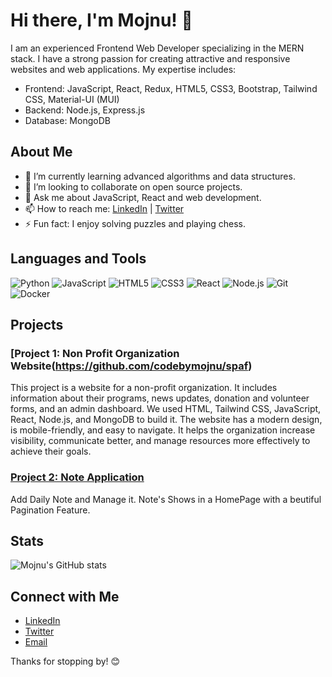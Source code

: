 # Hi there, I'm Mojnu! 👋

I am an experienced Frontend Web Developer specializing in the MERN stack. I have a strong passion for creating attractive and responsive websites and web applications. My expertise includes:

- Frontend: JavaScript, React, Redux, HTML5, CSS3, Bootstrap, Tailwind CSS, Material-UI (MUI)
- Backend: Node.js, Express.js
- Database: MongoDB

## About Me

- 🌱 I’m currently learning advanced algorithms and data structures.
- 👯 I’m looking to collaborate on open source projects.
- 💬 Ask me about JavaScript, React and web development.
- 📫 How to reach me: [LinkedIn](https://www.linkedin.com/in/mojnu0) | [Twitter](https://twitter.com/mojnuX)
- ⚡ Fun fact: I enjoy solving puzzles and playing chess.

## Languages and Tools

![Python](https://img.shields.io/badge/-Python-3776AB?style=flat-square&logo=python&logoColor=white)
![JavaScript](https://img.shields.io/badge/-JavaScript-F7DF1E?style=flat-square&logo=javascript&logoColor=black)
![HTML5](https://img.shields.io/badge/-HTML5-E34F26?style=flat-square&logo=html5&logoColor=white)
![CSS3](https://img.shields.io/badge/-CSS3-1572B6?style=flat-square&logo=css3&logoColor=white)
![React](https://img.shields.io/badge/-React-61DAFB?style=flat-square&logo=react&logoColor=black)
![Node.js](https://img.shields.io/badge/-Node.js-339933?style=flat-square&logo=node.js&logoColor=white)
![Git](https://img.shields.io/badge/-Git-F05032?style=flat-square&logo=git&logoColor=white)
![Docker](https://img.shields.io/badge/-Docker-2496ED?style=flat-square&logo=docker&logoColor=white)

## Projects

### [Project 1: Non Profit Organization Website(https://github.com/codebymojnu/spaf)
This project is a website for a non-profit organization. It includes information about their programs, news updates, donation and volunteer forms, and an admin dashboard. We used HTML, Tailwind CSS, JavaScript, React, Node.js, and MongoDB to build it. The website has a modern design, is mobile-friendly, and easy to navigate. It helps the organization increase visibility, communicate better, and manage resources more effectively to achieve their goals.

### [Project 2: Note Application](https://github.com/codebymojnu/dairy-frontend)
Add Daily Note and Manage it. Note's Shows in a HomePage with a beutiful Pagination Feature.

## Stats

![Mojnu's GitHub stats](https://github-readme-stats.vercel.app/api?username=codebymojnu&show_icons=true&theme=radical)

## Connect with Me

- [LinkedIn](https://www.linkedin.com/in/your-profile)
- [Twitter](https://twitter.com/your-profile)
- [Email](mailto:your-email@example.com)

Thanks for stopping by! 😊
